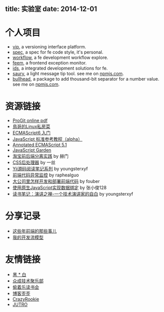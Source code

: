 title: 实验室
date: 2014-12-01
---

# 个人项目

- [vip](), a versioning interface platform.
- [spec](), a spec for fe code style, it's personal.
- [workflow](), a fe development workflow explore.
- [feem](), a frontend exception monitor.
- [ids](), a integrated development solutions for fe.
- [saury](https://github.com/gejiawen/saury), a light message tip tool. see me on [npmjs.com](https://www.npmjs.org/package/saury).
- [bullhead](https://github.com/gejiawen/bullhead), a package to add thousand-bit separator for a number value. see me on [npmjs.com](https://www.npmjs.com/package/bullhead).

# 资源链接

- [ProGit online pdf](http://git-scm.com/book/zh/v1)
- [鳥哥的Linux私房菜](http://vbird.dic.ksu.edu.tw/)
- [ECMAScript6 入门](http://es6.ruanyifeng.com/)
- [JavaScript 标准参考教程（alpha）](http://javascript.ruanyifeng.com/)
- [Annotated ECMAScript 5.1](http://es5.github.io/)
- [JavaScript Garden](http://bonsaiden.github.io/JavaScript-Garden/zh/)
- [淘宝前后端分离实践](http://2014.jsconf.cn/slides/herman-taobaoweb/index.html) by 赫门
- [CSS后处理器](http://yisibl.github.io/share/css-post-processor.html#/1) by 一丝
- [Yii源码阅读笔记系列](http://youngsterxyf.github.io/tag/yii.html) by youngsterxyf
- [前端代码异常监控](http://rapheal.sinaapp.com/2014/11/06/javascript-error-monitor/) by raphealguo
- [大公司里怎样开发和部署前端代码](https://github.com/fouber/blog/issues/6) by fouber
- [使用原生JavaScript实现数据绑定](http://www.html-js.com/article/2418) by 张小俊128
- [读书笔记：演讲之禅-一个技术演讲家的自白](http://youngsterxyf.github.io/2014/12/15/read-confessions-of-a-public-speaker/) by youngsterxyf

# 分享记录

- [这些年前端的那些事儿](http://gejiawen.github.io/slides/things-for-fe-in-these-years)
- [我的开发流模型](http://gejiawen.github.io/slides/my-dev-workflows)

# 友情链接

- [黑 * 白](http://youngsterxyf.github.io/)
- [众成技术聚乐部](http://happytechgroup.github.io/)
- [偷着乐读书会](http://happyreading.github.io/)
- [博客歪歪](http://www.bokeyy.com/)
- [CrazyRookie](http://crazyrookie.com/)
- [JUTRO](http://jutro.cn/)

